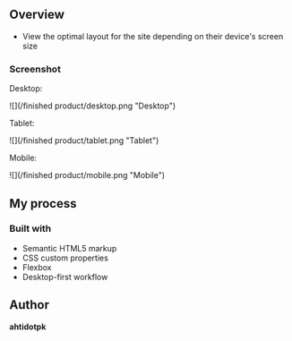

## Overview

- View the optimal layout for the site depending on their device's screen size

### Screenshot

Desktop:

![](/finished product/desktop.png "Desktop")

Tablet:

![](/finished product/tablet.png "Tablet")

Mobile:

![](/finished product/mobile.png "Mobile")


## My process

### Built with

- Semantic HTML5 markup
- CSS custom properties
- Flexbox
- Desktop-first workflow

## Author

  **ahtidotpk**

